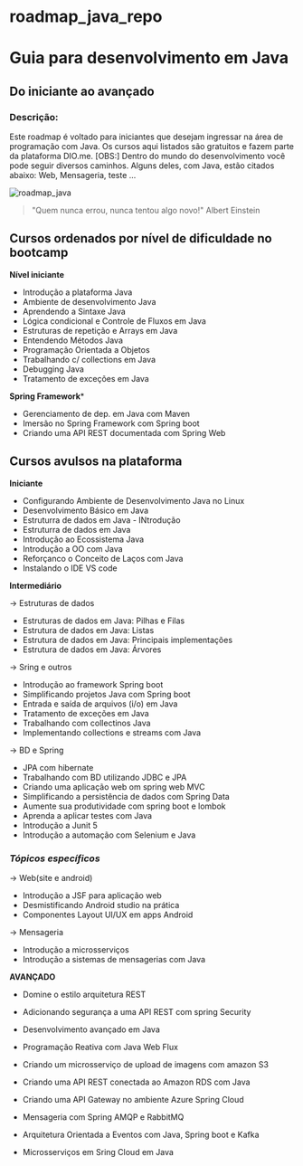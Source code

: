 # roadmap_java_repo
<h1> Guia para desenvolvimento em Java </h1>

## Do iniciante ao avançado

### Descrição: 

Este roadmap é voltado para iniciantes que desejam ingressar na área de programação com Java. Os cursos aqui listados são gratuitos e fazem parte da plataforma DIO.me.
[OBS:] Dentro do mundo do desenvolvimento você pode seguir diversos caminhos. Alguns deles, com Java, estão citados abaixo: Web, Mensageria, teste ...

![roadmap_java](https://user-images.githubusercontent.com/81716096/194948652-a94dc040-754d-4540-bf64-083d7125dbdb.png)

> "Quem nunca errou, nunca tentou algo novo!" Albert Einstein

## Cursos ordenados por nível de dificuldade no bootcamp

**Nível iniciante**

- Introdução a plataforma Java
- Ambiente de desenvolvimento Java
- Aprendendo a Sintaxe Java
- Lógica condicional e Controle de Fluxos em Java
- Estruturas de repetição e Arrays em Java
- Entendendo Métodos Java
- Programação Orientada a Objetos
- Trabalhando c/ collections em Java
- Debugging Java
- Tratamento de exceções em Java


**Spring Framework***
	
- Gerenciamento de dep. em Java com Maven	
- Imersão no Spring Framework com Spring boot	
- Criando uma API REST documentada com Spring Web	


## Cursos avulsos na plataforma

**Iniciante**
		
- Configurando Ambiente de Desenvolvimento Java no Linux
- Desenvolvimento Básico em Java
- Estruturra de dados em Java - INtrodução	
- Estruturra de dados em Java		
- Introdução ao Ecossistema Java		
- Introdução a OO com Java		
- Reforçanco o Conceito de Laços com Java		
- Instalando o IDE VS code		
		
**Intermediário**		
		
-> Estruturas de dados
		
- Estruturas de dados em Java: Pilhas e Filas		
- Estrutura de dados em Java: Listas		
- Estrutura de dados em Java: Principais implementações		
- Estrutura de dados em Java: Árvores		
		
-> Sring e outros

- Introdução ao framework Spring boot		
- Simplificando projetos Java com Spring boot		
- Entrada e saída de arquivos (i/o) em Java		
- Tratamento de exceções em Java		
- Trabalhando com collectinos Java		
- Implementando collections e streams com Java		
		
-> BD e Spring

- JPA com hibernate		
- Trabalhando com BD utilizando JDBC e JPA		
- Criando uma aplicação web om spring web MVC		
- Simplificando a persistência de dados com Spring Data		
- Aumente sua produtividade com spring boot e lombok		
- Aprenda a aplicar testes com Java		
- Introdução a Junit 5		
- Introdução a automação com Selenium e Java		
	
  
### *Tópicos específicos*		
		
-> Web(site e android)
- Introdução a JSF para aplicação web		
- Desmistificando Android studio na prática		
- Componentes Layout UI/UX em apps Android		
		
-> Mensageria
- Introdução a microsserviços		
- Introdução a sistemas de mensagerias com Java		
		
**AVANÇADO**		
		
- Domine o estilo arquitetura REST		
- Adicionando segurança a uma API REST com spring Security		
- Desenvolvimento avançado em Java		
- Programação Reativa com Java Web Flux		
		
- Criando um microsserviço de upload de imagens com amazon S3		
- Criando uma API REST conectada ao Amazon RDS com Java		
- Criando uma API Gateway  no ambiente Azure Spring Cloud		
		
- Mensageria com Spring AMQP e RabbitMQ		
- Arquitetura Orientada a Eventos com Java, Spring boot e Kafka		
- Microsserviços em Sring Cloud em Java		



[comment]: <> (<img src="img_girl.jpg" alt="Girl in a jacket" width="500" height="600">)
[comment]: <> (você poderá usar tags HTML)
[comment]: <> (https://docs.github.com/en/get-started/writing-on-github/getting-started-with-writing-and-formatting-on-github/basic-writing-and-formatting-syntax)

